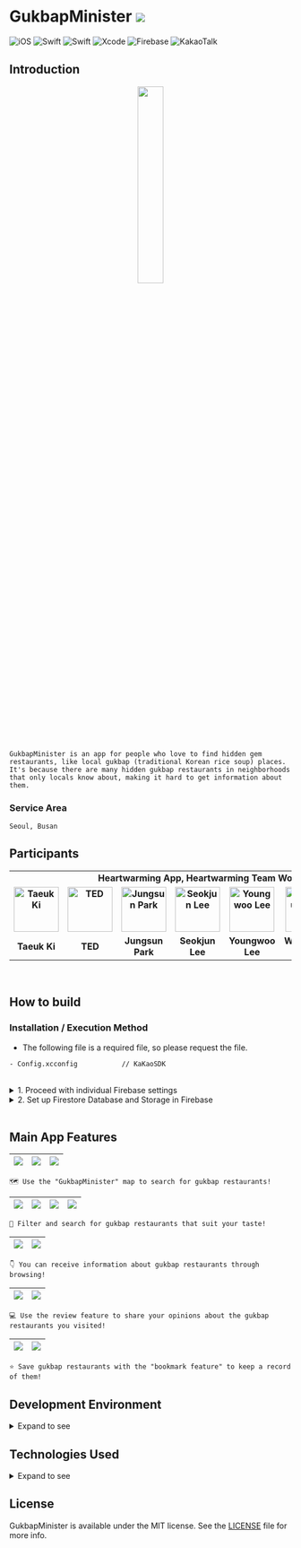 # GukbapMinister <a href="https://goodvibeminister.notion.site/6ae08866cd284f8a8a467ffb585cdc1a" target="_blank"><img src="https://img.shields.io/badge/Notion-000000?style=flat&logo=Notion&logoColor=white"/></a>
![iOS](https://img.shields.io/badge/iOS-000000?style=for-the-badge&logo=ios&logoColor=white)
![Swift](https://img.shields.io/badge/SwiftUI-0052CC?style=for-the-badge&logo=swift&logoColor=white)
![Swift](https://img.shields.io/badge/swift-F54A2A?style=for-the-badge&logo=swift&logoColor=white)
![Xcode](https://img.shields.io/badge/Xcode-007ACC?style=for-the-badge&logo=Xcode&logoColor=white)
![Firebase](https://img.shields.io/badge/Firebase-039BE5?style=for-the-badge&logo=Firebase&logoColor=white)
![KakaoTalk](https://img.shields.io/badge/kakaotalk-ffcd00.svg?style=for-the-badge&logo=kakaotalk&logoColor=000000)

## **Introduction** 
<p align="center"><img src="https://cdn.discordapp.com/attachments/1063382836410847243/1077854855143624774/Ddukbaegi.boiling.gif" width=30%></p>

```
GukbapMinister is an app for people who love to find hidden gem restaurants, like local gukbap (traditional Korean rice soup) places.
It's because there are many hidden gukbap restaurants in neighborhoods that only locals know about, making it hard to get information about them.
```

### **Service Area**

```
Seoul, Busan
```

## **Participants**

<div align="center">
  <table style="font-weight : bold">
      <tr align="center">
          <td colspan="7"> Heartwarming App, Heartwarming Team Work </td>
      </tr>
      <tr>
          <td align="center">
              <a href="https://github.com/KiTaeUk">                 
                  <img alt="Taeuk Ki" src="https://avatars.githubusercontent.com/u/79833715?v=4" width="80" />            
              </a>
          </td>
          <td align="center">
              <a href="https://github.com/teddy5518">                 
                  <img alt="TED" src="https://avatars.githubusercontent.com/u/108975398?v=4" width="80" />            
              </a>
          </td>
          <td align="center">
              <a href="https://github.com/JSPark0099">                 
                  <img alt="Jungsun Park" src="https://avatars.githubusercontent.com/u/91583287?v=4" width="80" />            
              </a>
          </td>
          <td align="center">
              <a href="https://github.com/MartinLeeSJ">                 
                  <img alt="Seokjun Lee" src="https://avatars.githubusercontent.com/u/76909552?v=4" width="80" />            
              </a>
          </td>
          <td align="center">
              <a href="https://github.com/Lee-Youngwoo">                 
                  <img alt="Youngwoo Lee" src="https://avatars.githubusercontent.com/u/114223605?v=4" width="80" />            
              </a>
          </td>
          <td align="center">
              <a href="https://github.com/whl0526">                 
                  <img alt="Wonhyung Lee" src="https://avatars.githubusercontent.com/u/67450169?v=4" width="80" />            
              </a>
          </td>
          <td align="center">
              <a href="https://github.com/angry-dev">                 
                  <img alt="Hyesung Jeon" src="https://avatars.githubusercontent.com/u/98198645?v=4" width="80" />            
              </a>
          </td>
      </tr>
      <tr>
          <td align="center">Taeuk Ki</td>
          <td align="center">TED</td>
          <td align="center">Jungsun Park</td>
          <td align="center">Seokjun Lee</td>
          <td align="center">Youngwoo Lee</td>
          <td align="center">Wonhyung Lee</td>
          <td align="center">Hyesung Jeon</td>
  </table>
</div>
<br>

## How to build

### Installation / Execution Method

* The following file is a required file, so please request the file.

```
- Config.xcconfig           // KaKaoSDK
```

<br>
<details>
<summary>1. Proceed with individual Firebase settings</summary>
<div markdown="1">

Please set only the necessary targets.

```
* Bundle ID: com.GoobVibe.GukbapMinister
```
</div>
</details>

<details>
<summary>2. Set up Firestore Database and Storage in Firebase</summary>
<div markdown="1">

```
* Set security rules to "Start in test mode
```
</div>
</details>
<br>

## **Main App Features**

|<img src="https://user-images.githubusercontent.com/126060711/223663635-efe96a89-bb83-46d7-953b-523d8bbc6bf9.png"></img>|<img src="https://user-images.githubusercontent.com/126060711/223663406-c400d7ff-80d1-43d1-9193-88b94f3bdcbe.png"></img>|<img src="https://user-images.githubusercontent.com/126060711/223663440-653c7566-1f9f-4e69-8861-3cd61df45a5b.png"></img>|
|:-:|:-:|:-:|

```
🗺️ Use the "GukbapMinister" map to search for gukbap restaurants!
```

|<img src="https://user-images.githubusercontent.com/126060711/223663366-085787b4-37e4-4947-a15a-a48cca73085a.png"></img>|<img src="https://user-images.githubusercontent.com/126060711/223664240-0bb7afb2-82a6-4c33-8471-802d629f805c.png"></img>|<img src="https://user-images.githubusercontent.com/126060711/223664128-c9525904-02a8-4bdc-931b-12ecab7f824a.png"></img>|<img src="https://user-images.githubusercontent.com/126060711/223664143-7763f739-974f-40d8-946a-145dd5506a06.png"></img>|
|:-:|:-:|:-:|:-:|

```
🔎 Filter and search for gukbap restaurants that suit your taste!
```

|<img src="https://user-images.githubusercontent.com/126060711/223664386-5e0109d1-70ed-4668-a5c3-815a3b423982.png"></img>|<img src="https://user-images.githubusercontent.com/126060711/223664403-5bac5835-187f-48ce-b39f-4c7251db1f4c.png"></img>|
|:-:|:-:|

```
👇 You can receive information about gukbap restaurants through browsing! 
```

|<img src="https://user-images.githubusercontent.com/126060711/223664472-91d059fb-bbd3-4d72-933e-79cf9a3effc1.png"></img>|<img src="https://user-images.githubusercontent.com/126060711/223664500-6b529517-0db5-483e-a87b-229985992264.png"></img>|
|:-:|:-:|
```
💻 Use the review feature to share your opinions about the gukbap restaurants you visited!
```

|<img src="https://user-images.githubusercontent.com/126060711/223664556-97421fd7-a04c-4791-adbd-a243d7b570ce.png"></img>|<img src="https://user-images.githubusercontent.com/126060711/223664568-b7b86f11-2180-4ac9-8b8d-e27a8f4d7a4e.png"></img>|
|:-:|:-:|

```
⭐️ Save gukbap restaurants with the "bookmark feature" to keep a record of them!
```

## Development Environment

<details>
<summary>Expand to see</summary>
<div markdown="1">

- iOS 16.0 or higher
- Xcode 13.0
- iPhone all models 

</div>
</details>

## Technologies Used
<details>
<summary>Expand to see</summary>
<div markdown="1">

- Firebase(Auth, Store, Storage)
- KakaoSDK(Auth)
- Kingfisher

</div>
</details>

## License
GukbapMinister is available under the MIT license. See the [LICENSE](https://github.com/APPSCHOOL1-REPO/finalproject-goodvibe/blob/main/LICENSE) file for more info.
